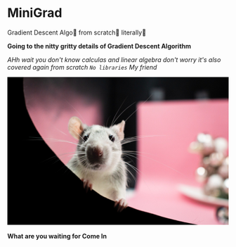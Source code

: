 # MiniGrad
Gradient Descent Algo🧨 from scratch🔨 literally📃

**Going to the nitty gritty details of Gradient Descent Algorithm**

*AHh wait you don't know calculas and linear algebra don't worry it's also covered again from scratch `No libraries` My friend*

![...](images/rat.jpg)

**What are you waiting for Come In**

